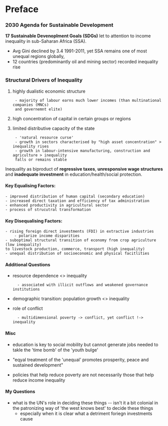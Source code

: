 # Preface

### 2030 Agenda for Sustainable Development

**17 Sustainable Devenoplment Goals (SDGs)** let to attention to income inequality
in sub-Saharan Africa (SSA).

- Avg Gini declined by 3.4 1991-2011, yet SSA remains one of most unequal regions globally,
- 12 countries (predominantly oil and mining sector) recorded inequality rise

### Structural Drivers of Inequality

1. highly dualistic economic structure

        - majority of labour earns much lower incomes (than multinational companies (MNCs)
        and governemnt elite)
    
2. high concentration of capital in certain groups or regions
3. limited distributive capacity of the state
        
        - 'natural resource curse'
        - growth in sectors characterised by "high asset concentration" > inequality rises
        - growth in labour-intensive manufacturing, construction and agriculture > inequality
        falls or remains stable
    
Inequality as biproduct of **regressive taxes**, **unresponsive wage structures** and 
**inadequate investment** in education/health/social protection.

#### Key Equalising Factors:

    - improved distribution of human capital (secondary education)
    - increased direct taxation and efficiency of tax administration
    - enhanced productivity in agricultural sector
    - process of strucutral transformation
    
#### Key Disequalising Factors:

    - rising foreign direct investments (FDI) in extractive industries
        - polarize income disparities
    - suboptimal structural transition of economy from crop agriculture (low inequality)
    to livestock production, commerce, transport (high inequality)
    - unequal distribution of socioeconomic and physical facitlities

#### Additional Questions

- resource dependence <> inequality

        - associated with illicit outflows and weakened governance institutions 
        
- demographic transition: population growth <> inequality
- role of conflict

        - multidimensional poverty -> conflict, yet conflict !-> inequality 
        
#### Misc

- education is key to social mobility but cannot generate jobs needed to takle the 
'time bomb' of the 'youth bulge'

- "eqyal treatment of the 'unequal' promotes prosperity, peace and sustained development"
- policies that help reduce poverty are not necessarily those that help reduce income inequality


#### My Questions

- what is the UN's role in deciding these things -- isn't it a bit colonial in the
patronizing way of 'the west knows best' to decide these things
    - especially when it is clear what a detriment foriegn investments cause 